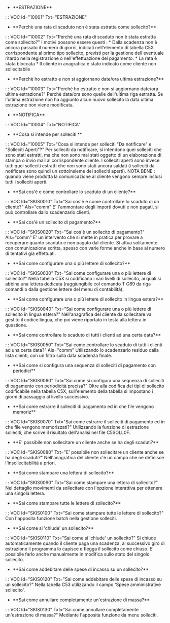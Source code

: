 - \*\*ESTRAZIONE\*\*

 :  : VOC Id="10001" Txt="ESTRAZIONE"

- \*\*Perchè una rata di scaduto non è stata estratta come sollecito?\*\*

 :  : VOC Id="10002" Txt="Perchè una rata di scaduto non è stata estratta come sollecito?"
 I motivi possono essere questi : 
 \* Dalla scadenza non è ancora passato il numero di giorni, indicati nell'elemento di tabella C5X corrispondente al primo tipo sollecito, previsti per la gestione dell'eventuale ritardo nella registrazione o nell'effettuazione del pagamento.
 \* La rata è stata bloccata
 \* Il cliente in anagrafica è stato indicato come cliente non sollecitabile

- \*\*Perchè ho estratto e non si aggiornano date/ora ultima estrazione?\*\*

 :  : VOC Id="10003" Txt="Perchè ho estratto e non si aggiornano date/ora ultima estrazione?"
 Perchè data/ora sono quelle dell'ultima riga estratta. Se l'ultima estrazione non ha aggiunto alcun nuovo sollecito la data ultima estrazione non viene modificata.

- \*\*NOTIFICA\*\*

 :  : VOC Id="10004" Txt="NOTIFICA"

- \*\*Cosa si intende per solleciti \*\*

 :  : VOC Id="10005" Txt="Cosa si intende per solleciti "Da notificare" e "Solleciti Aperti"?"
 Per solleciti da notificare, si intendono quei solleciti che sono stati estratti, ma che non sono mai stati oggetto di un elaborazione di stampa o invio mail al corrispondente cliente. I solleciti aperti sono invece tutti quei solleciti estratti che non sono stati ancora saldati (i solleciti da notificare sono quindi un sottoinsieme dei solleciti aperti). NOTA BENE :  quando viene prodotta la comunicazione al cliente vengono sempre inclusi tutti i solleciti aperti.



- \*\*Sai cos'è e come controllare lo scaduto di un cliente?\*\*

 :  : VOC Id="SKIS0010" Txt="Sai cos'è e come controllare lo scaduto di un cliente?" Als="comm"
E' l'ammontare degli importi dovuti e non pagati, si può controllare dallo scadenzario clienti.
- \*\*Sai cos'è un sollecito di pagamento?\*\*

 :  : VOC Id="SKIS0020" Txt="Sai cos'è un sollecito di pagamento?" Als="comm"
E' un intervento che si mette in pratica per provare a recuperare quanto scaduto e non pagato dal cliente. Si attua solitamente con comunicazione scritta, spesso con varie forme anche in base al numero di tentativi già effettuati.
- \*\*Sai come configurare una o più lettere di sollecito?\*\*

 :  : VOC Id="SKIS0030" Txt="Sai come configurare una o più lettere di sollecito?"
Nella tabella C5X si codificano i vari livelli di sollecito, ai quali si abbina una lettera dedicata (raggiungibile col comando T G69 da riga comandi o dalla gestione lettere del menu di contabilità).
- \*\*Sai come configurare una o più lettere di sollecito in lingua estera?\*\*

 :  : VOC Id="SKIS0040" Txt="Sai come configurare una o più lettere di sollecito in lingua estera?"
Nell'anagrafica del cliente da sollecitare va gestito il codice lingua, che poi viene riportato in testa alla lettera in questione.
- \*\*Sai come controllare lo scaduto di tutti i clienti ad una certa data?\*\*

 :  : VOC Id="SKIS0050" Txt="Sai come controllare lo scaduto di tutti i clienti ad una certa data?" Als="comm"
Utilizzando lo scadenzario residuo dalla lista clienti, con un filtro sulla data scadenza finale.
- \*\*Sai come si configura una sequenza di solleciti di pagamento con periodici\*\*

 :  : VOC Id="SKIS0060" Txt="Sai come si configura una sequenza di solleciti di pagamento con periodicità precisa?"
Oltre alla codifica dei tipi di sollecito codificabile nella tabella C5X, sull'elemento della tabella si impostano i giorni di passaggio al livello successivo.
- \*\*Sai come estrarre il solleciti di pagamento ed in che file vengono memoriz\*\*

 :  : VOC Id="SKIS0070" Txt="Sai come estrarre il solleciti di pagamento ed in che file vengono memorizzati?"
Utilizzando la funzione di estrazione solleciti, che scrive il risultato dell'analisi nel file C5SOLL0F.
- \*\*E' possibile non sollecitare un cliente anche se ha degli scaduti?\*\*

 :  : VOC Id="SKIS0080" Txt="E' possibile non sollecitare un cliente anche se ha degli scaduti?"
Nell'anagrafica del cliente c'è un campo che ne definisce l'insollecitabilità a priori.
- \*\*Sai come stampare una lettera di sollecito?\*\*

 :  : VOC Id="SKIS0090" Txt="Sai come stampare una lettera di sollecito?"
Nel dettaglio movimenti da sollecitare con l'opzione interattiva per ottenere una singola lettera.
- \*\*Sai come stampare tutte le lettere di sollecito?\*\*

 :  : VOC Id="SKIS0100" Txt="Sai come stampare tutte le lettere di sollecito?"
Con l'apposita funzione batch nella gestione solleciti.
- \*\*Sai come si 'chiude' un sollecito?\*\*

 :  : VOC Id="SKIS0110" Txt="Sai come si 'chiude' un sollecito?"
Si chiude automaticamente quando il cliente paga una scadenza, al successivo giro di estrazione il programma lo capisce e flegga il sollecito come chiuso. E' possibile farlo anche manualmente in modifica sullo stato del singolo sollecito.
- \*\*Sai come addebitare delle spese di incasso su un sollecito?\*\*

 :  : VOC Id="SKIS0120" Txt="Sai come addebitare delle spese di incasso su un sollecito?"
Nella tabella C53 utilizzando il campo 'Spese amministrative sollecito'.
- \*\*Sai come annullare completamente un'estrazione di massa?\*\*

 :  : VOC Id="SKIS0130" Txt="Sai come annullare completamente un'estrazione di massa?"
Mediante l'apposita funzione da menu solleciti.
